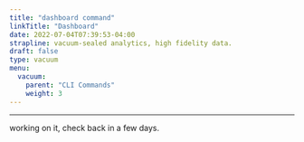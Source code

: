 ```yaml
---
title: "dashboard command"
linkTitle: "Dashboard"
date: 2022-07-04T07:39:53-04:00
strapline: vacuum-sealed analytics, high fidelity data.
draft: false
type: vacuum
menu:
  vacuum:
    parent: "CLI Commands"
    weight: 3
---
```


---

working on it, check back in a few days.